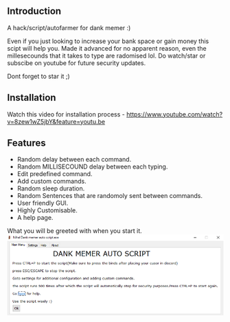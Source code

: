 ## Introduction
A hack/script/autofarmer for dank memer :)

Even if you just looking to increase your bank space or gain money this scipt will help you.
Made it advanced for no apparent reason, even the millesecounds that it takes to type are radomised lol.
Do watch/star or subscibe on youtube for future security updates.

Dont forget to star it ;)
## Installation 
Watch this video for installation process - https://www.youtube.com/watch?v=8zew1wZ5jbY&feature=youtu.be

## Features
* Random delay between each command.
* Random MILLISECOUND delay between each typing.
* Edit predefined command.
* Add custom commands.
* Random sleep duration.
* Random Sentences that are randomoly sent between commands.
* User friendly GUI.
* Highly Customisable.
* A help page.

What you will be greeted with when you start it.
<img src = "Front_page.png">
